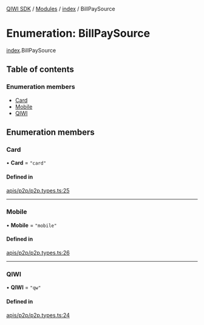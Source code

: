 [QIWI SDK](../README.md) / [Modules](../modules.md) / [index](../modules/index.md) / BillPaySource

# Enumeration: BillPaySource

[index](../modules/index.md).BillPaySource

## Table of contents

### Enumeration members

- [Card](index.BillPaySource.md#card)
- [Mobile](index.BillPaySource.md#mobile)
- [QIWI](index.BillPaySource.md#qiwi)

## Enumeration members

### Card

• **Card** = `"card"`

#### Defined in

[apis/p2p/p2p.types.ts:25](https://github.com/AlexXanderGrib/node-qiwi-sdk/blob/8834c22/src/apis/p2p/p2p.types.ts#L25)

___

### Mobile

• **Mobile** = `"mobile"`

#### Defined in

[apis/p2p/p2p.types.ts:26](https://github.com/AlexXanderGrib/node-qiwi-sdk/blob/8834c22/src/apis/p2p/p2p.types.ts#L26)

___

### QIWI

• **QIWI** = `"qw"`

#### Defined in

[apis/p2p/p2p.types.ts:24](https://github.com/AlexXanderGrib/node-qiwi-sdk/blob/8834c22/src/apis/p2p/p2p.types.ts#L24)
